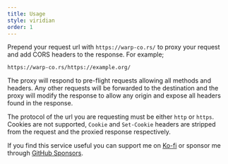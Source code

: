 ```yaml
---
title: Usage
style: viridian
order: 1
---
```


Prepend your request url with `https://warp-co.rs/` to proxy your request and
add CORS headers to the response. For example;

```
https://warp-co.rs/https://example.org/
```

The proxy will respond to pre-flight requests allowing all methods and headers.
Any other requests will be forwarded to the destination and the proxy will
modify the response to allow any origin and expose all headers found in the
response.

The protocol of the url you are requesting must be either `http` or `https`.
Cookies are not supported, `Cookie` and `Set-Cookie` headers are stripped from
the request and the proxied response respectively.

If you find this service useful you can support me on
[Ko-fi](https://ko-fi.com/bassetts) or sponsor me through
[GitHub Sponsors](https://github.com/sponsors/Bassetts).
